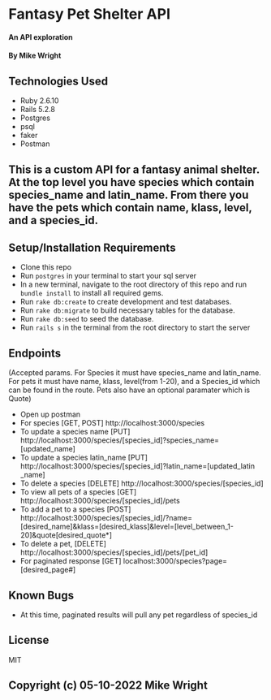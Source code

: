 # Fantasy Pet Shelter API

#### An API exploration

#### By Mike Wright

## Technologies Used

* Ruby 2.6.10
* Rails 5.2.8
* Postgres
* psql
* faker
* Postman



## This is a custom API for a fantasy animal shelter. At the top level you have species which contain species_name and latin_name. From there you have the pets which contain name, klass, level, and a species_id.

## Setup/Installation Requirements

* Clone this repo
* Run `postgres` in your terminal to start your sql server
* In a new terminal, navigate to the root directory of this repo and run `bundle install` to install all required gems.
* Run `rake db:create` to create development and test databases.
* Run `rake db:migrate` to build necessary tables for the database.
* Run `rake db:seed` to seed the database.
* Run `rails s` in the terminal from the root directory to start the server

## Endpoints
(Accepted params. For Species it must have species_name and latin_name.
For pets it must have name, klass, level(from 1-20), and a Species_id which can be found in the route. Pets also have an optional paramater which is Quote)
* Open up postman
* For species [GET, POST] http://localhost:3000/species
* To update a species name [PUT] http://localhost:3000/species/[species_id]?species_name=[updated_name]
* To update a species latin_name [PUT] http://localhost:3000/species/[species_id]?latin_name=[updated_latin
_name]
* To delete a species [DELETE] http://localhost:3000/species/[species_id]
* To view all pets of a species [GET] http://localhost:3000/species/[species_id]/pets
* To add a pet to a species [POST] http://localhost:3000/species/[species_id]/?name=[desired_name]&klass=[desired_klass]&level=[level_between_1-20]&quote[desired_quote*]
* To delete a pet, [DELETE] http://localhost:3000/species/[species_id]/pets/[pet_id]
* For paginated response [GET] localhost:3000/species?page=[desired_page#]


## Known Bugs

* At this time, paginated results will pull any pet regardless of species_id

## License 

MIT

## Copyright (c) 05-10-2022 Mike Wright
